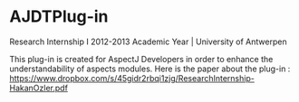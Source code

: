 AJDTPlug-in
===========

Research Internship I 2012-2013 Academic Year | University of Antwerpen

This plug-in is created for AspectJ Developers in order to enhance the understandability of aspects modules.
Here is the paper about the plug-in : https://www.dropbox.com/s/45gidr2rbqi1zjg/ResearchInternship-HakanOzler.pdf

